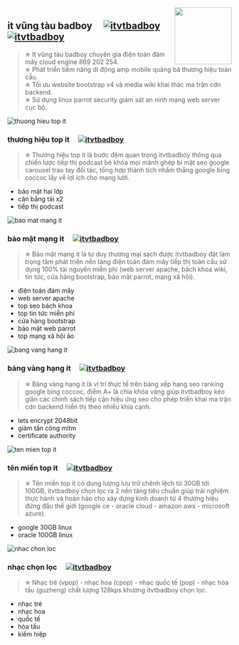 <img src="https://www.itvtbadboy.com/image/itvtbadboy.jpg" align="right" width="128px" height="128px"/>

## it vũng tàu badboy&nbsp;&nbsp;&nbsp;&nbsp;&nbsp;[![itvtbadboy](https://www.itvtbadboy.com/image/awesome.svg)](https://www.itvtbadboy.com/) [![itvtbadboy](https://img.shields.io/twitter/follow/badboyvt83.svg?style=social)](https://twitter.com/badboyvt83)
> ✯ It vũng tàu badboy chuyên gia điện toán đám mây cloud engine 869 202 254.<br>
> ✯ Phát triển tiềm năng di động amp mobile quảng bá thương hiệu toàn cầu.<br>
> ✯ Tối ưu website bootstrap v4 và media wiki khai thác ma trận cdn backend.<br>
> ✯ Sử dụng linux parrot security giám sát an ninh mạng web server cục bộ.

<img src="https://camo.githubusercontent.com/9b6f30612880f6835aa258b5035d2b7c2653a53487168028e45620551aa391ef/68747470733a2f2f7777772e69747674626164626f792e636f6d2f696d6167652f7468756f6e672d686965752d69747674626164626f792e6a7067" alt="thuong hieu top it" />

### thương hiệu top it&nbsp;&nbsp;&nbsp;&nbsp;&nbsp;[![itvtbadboy](https://www.itvtbadboy.com/image/awesome.svg)](https://www.itvtbadboy.com/#thuonghieutopit)
> ✯ Thương hiệu top it là bước đệm quan trọng itvtbadboy thông qua chiến lược tiếp thị podcast bẻ khóa mọi mảnh ghép bí mật seo google carousel trao tay đối tác, tổng hợp thành tích nhắm thẳng google bing coccoc lấy về lợi ích cho mạng lưới.
- bảo mật hai lớp
- cân bằng tải x2
- tiếp thị podcast

<img src="https://camo.githubusercontent.com/6db79a50452b9d31e007f401f7e844787b3525d431fb8dacd173231259bed74a/68747470733a2f2f7777772e69747674626164626f792e636f6d2f696d6167652f6f7261636c652d627276742d73656375726974792d6865616465722e6a7067" alt="bao mat mang it" />

### bảo mật mạng it&nbsp;&nbsp;&nbsp;&nbsp;&nbsp;[![itvtbadboy](https://www.itvtbadboy.com/image/awesome.svg)](https://www.itvtbadboy.com/#baomatmangit)
> ✯ Bảo mật mạng it là tư duy thương mại sạch được itvtbadboy đặt làm trọng tâm phát triển nền tảng điện toán đám mây tiếp thị toàn cầu sử dụng 100% tài nguyên miễn phí (web server apache, bách khoa wiki, tin tức, cửa hàng bootstrap, bảo mật parrot, mạng xã hội).
- điện toán đám mây
- web server apache
- top seo bách khoa
- top tin tức miễn phí
- cửa hàng bootstrap
- bảo mật web parrot
- top mạng xã hội ảo

<img src="https://camo.githubusercontent.com/aedfeff9d0c5c98daf1acf8111f6e197a78eb02b262496b2eea2dda1213c3afa/68747470733a2f2f7777772e69747674626164626f792e636f6d2f696d6167652f6f7261636c652d627276742d73736c6c61622e6a7067" alt="bang vang hang it" />

### bảng vàng hạng it&nbsp;&nbsp;&nbsp;&nbsp;&nbsp;[![itvtbadboy](https://www.itvtbadboy.com/image/awesome.svg)](https://www.itvtbadboy.com/#bangvanghangit)
> ✯ Bảng vàng hạng it là vị trí thực tế trên bảng xếp hạng seo ranking google bing coccoc, điểm A+ là chìa khóa vàng giúp itvtbadboy kéo giãn các chính sách tiếp cận hiệu ứng seo cho phép triển khai ma trận cdn backend hiển thị theo nhiều khía cạnh.
- lets encrypt 2048bit
- giảm tấn công mitm
- certificate authority

<img src="https://camo.githubusercontent.com/5d6504d9dea77a943471e82e04bc59e67ebfe3f7df124c91dc681bb03c09db82/68747470733a2f2f7777772e69747674626164626f792e636f6d2f696d6167652f6f7261636c652d627276742d6c6f61642d62616c616e6365722e6a7067" alt="ten mien top it" />

### tên miền top it&nbsp;&nbsp;&nbsp;&nbsp;&nbsp;[![itvtbadboy](https://www.itvtbadboy.com/image/awesome.svg)](https://www.itvtbadboy.com/#tenmientopit)
> ✯ Tên miền top it có dung lượng lưu trữ chênh lệch từ 30GB tới 100GB, itvtbadboy chọn lọc ra 2 nền tảng tiêu chuẩn giúp trải nghiệm thực hành và hoàn hảo cho xây dựng kinh doanh từ 4 thương hiệu đứng đầu thế giới (google ce - oracle cloud - amazon aws - microsoft azure).
- google 30GB linux
- oracle 100GB linux

<img src="https://camo.githubusercontent.com/bf42de7ed937043a495f4fdaaca8f5b4dbf345e56d5614f6a4e4e38dfe42feb3/68747470733a2f2f692e70696e696d672e636f6d2f6f726967696e616c732f63352f32662f33652f63353266336565363861346137636339633532626264376362333066643535382e6a7067" alt="nhac chon loc" />

### nhạc chọn lọc&nbsp;&nbsp;&nbsp;&nbsp;&nbsp;[![itvtbadboy](https://www.itvtbadboy.com/image/awesome.svg)](https://www.itvtbadboy.com/music/)
> ✯ Nhạc trẻ (vpop) - nhạc hoa (cpop) - nhạc quốc tế (pop) - nhạc hòa tấu (guzheng) chất lượng 128kps khương itvtbadboy chọn lọc.
- nhạc trẻ
- nhạc hoa
- quốc tế
- hòa tấu
- kiếm hiệp
